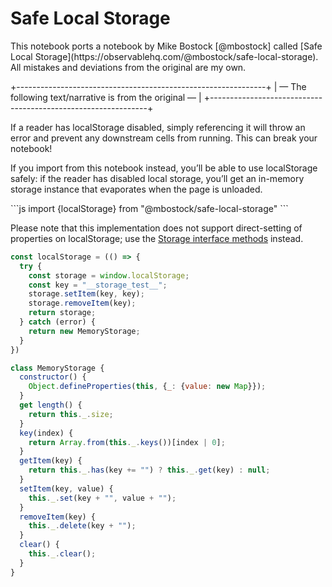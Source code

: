 # Safe Local Storage

<div class="tip">
This notebook ports a notebook by Mike Bostock [@mbostock] called [Safe Local Storage](https://observablehq.com/@mbostock/safe-local-storage).  All mistakes and deviations from the original are my own.
</div>

+--------------------------------------------------------------+
|  — The following text/narrative is from the original —       |
+--------------------------------------------------------------+


If a reader has localStorage disabled, simply referencing it will throw an error and prevent any downstream cells from running. This can break your notebook!

If you import from this notebook instead, you’ll be able to use localStorage safely: if the reader has disabled local storage, you’ll get an in-memory storage instance that evaporates when the page is unloaded.

\`\`\`js
import {localStorage} from "@mbostock/safe-local-storage"
\`\`\`

Please note that this implementation does not support direct-setting of properties on localStorage; use the [Storage interface methods](https://html.spec.whatwg.org/multipage/webstorage.html#webstorage) instead.


```js echo
const localStorage = (() => {
  try {
    const storage = window.localStorage;
    const key = "__storage_test__";
    storage.setItem(key, key);
    storage.removeItem(key);
    return storage;
  } catch (error) {
    return new MemoryStorage;
  }
})
```

```js echo
class MemoryStorage {
  constructor() {
    Object.defineProperties(this, {_: {value: new Map}});
  }
  get length() {
    return this._.size;
  }
  key(index) {
    return Array.from(this._.keys())[index | 0];
  }
  getItem(key) {
    return this._.has(key += "") ? this._.get(key) : null;
  }
  setItem(key, value) {
    this._.set(key + "", value + "");
  }
  removeItem(key) {
    this._.delete(key + "");
  }
  clear() {
    this._.clear();
  }
}
```
